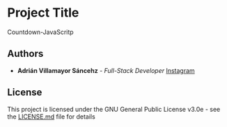 # Project Title

Countdown-JavaScritp

## Authors

* **Adrián Villamayor Sáncehz** - *Full-Stack Developer*
[Instagram](https://www.instagram.com/adrian_villamayor/)

## License

This project is licensed under the GNU General Public License v3.0e - see the [LICENSE.md](LICENSE.md) file for details
